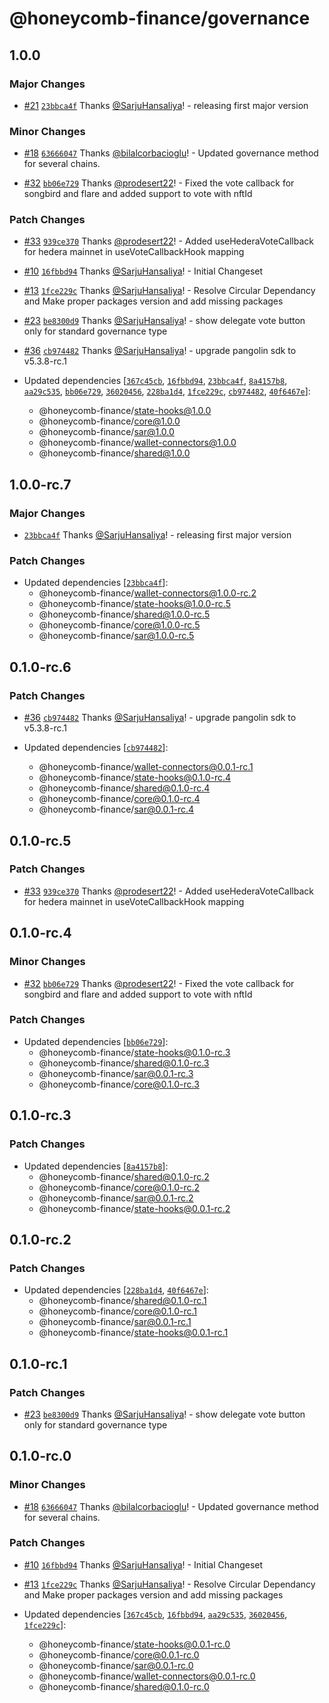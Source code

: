 # @honeycomb-finance/governance

## 1.0.0

### Major Changes

- [#21](https://github.com/Honeycomb-finance/components/pull/21) [`23bbca4f`](https://github.com/Honeycomb-finance/components/commit/23bbca4fbf7ea40c39b5994cf3b5dc173bd17a9b) Thanks [@SarjuHansaliya](https://github.com/SarjuHansaliya)! - releasing first major version

### Minor Changes

- [#18](https://github.com/Honeycomb-finance/components/pull/18) [`63666047`](https://github.com/Honeycomb-finance/components/commit/63666047a40b3f51fb05dc46e2f823657ee7b382) Thanks [@bilalcorbacioglu](https://github.com/bilalcorbacioglu)! - Updated governance method for several chains.

- [#32](https://github.com/Honeycomb-finance/components/pull/32) [`bb06e729`](https://github.com/Honeycomb-finance/components/commit/bb06e7292e9db77284e0dfdd145cde887834d860) Thanks [@prodesert22](https://github.com/prodesert22)! - Fixed the vote callback for songbird and flare and added support to vote with nftId

### Patch Changes

- [#33](https://github.com/Honeycomb-finance/components/pull/33) [`939ce370`](https://github.com/Honeycomb-finance/components/commit/939ce370f1e0291f047ab79de25ec9edfc696810) Thanks [@prodesert22](https://github.com/prodesert22)! - Added useHederaVoteCallback for hedera mainnet in useVoteCallbackHook mapping

- [#10](https://github.com/Honeycomb-finance/components/pull/10) [`16fbbd94`](https://github.com/Honeycomb-finance/components/commit/16fbbd9400ae33fda952054f2dd4ce9c78f2a43e) Thanks [@SarjuHansaliya](https://github.com/SarjuHansaliya)! - Initial Changeset

- [#13](https://github.com/Honeycomb-finance/components/pull/13) [`1fce229c`](https://github.com/Honeycomb-finance/components/commit/1fce229c0b79f780d1c75a452e191f2543db930f) Thanks [@SarjuHansaliya](https://github.com/SarjuHansaliya)! - Resolve Circular Dependancy and Make proper packages version and add missing packages

- [#23](https://github.com/Honeycomb-finance/components/pull/23) [`be8300d9`](https://github.com/Honeycomb-finance/components/commit/be8300d9b49e016df73aaa83677236ebdae348dc) Thanks [@SarjuHansaliya](https://github.com/SarjuHansaliya)! - show delegate vote button only for standard governance type

- [#36](https://github.com/Honeycomb-finance/components/pull/36) [`cb974482`](https://github.com/Honeycomb-finance/components/commit/cb97448229bac26f09d4cd08ac4c1a2313e2027a) Thanks [@SarjuHansaliya](https://github.com/SarjuHansaliya)! - upgrade pangolin sdk to v5.3.8-rc.1

- Updated dependencies [[`367c45cb`](https://github.com/Honeycomb-finance/components/commit/367c45cb3e978d5f6d135bd824febf38af17284f), [`16fbbd94`](https://github.com/Honeycomb-finance/components/commit/16fbbd9400ae33fda952054f2dd4ce9c78f2a43e), [`23bbca4f`](https://github.com/Honeycomb-finance/components/commit/23bbca4fbf7ea40c39b5994cf3b5dc173bd17a9b), [`8a4157b8`](https://github.com/Honeycomb-finance/components/commit/8a4157b8e0ed22e8e74d90e0a9477c0f8ce5290e), [`aa29c535`](https://github.com/Honeycomb-finance/components/commit/aa29c53596c92853ec70f0d74d7b4c059edd0fbb), [`bb06e729`](https://github.com/Honeycomb-finance/components/commit/bb06e7292e9db77284e0dfdd145cde887834d860), [`36020456`](https://github.com/Honeycomb-finance/components/commit/360204560cfa6704823cfea8bd85c606eb07279d), [`228ba1d4`](https://github.com/Honeycomb-finance/components/commit/228ba1d48da63f6c49c168987462f0f6374a44ed), [`1fce229c`](https://github.com/Honeycomb-finance/components/commit/1fce229c0b79f780d1c75a452e191f2543db930f), [`cb974482`](https://github.com/Honeycomb-finance/components/commit/cb97448229bac26f09d4cd08ac4c1a2313e2027a), [`40f6467e`](https://github.com/Honeycomb-finance/components/commit/40f6467ed70cb315c9380895d68fdfba535c48f5)]:
  - @honeycomb-finance/state-hooks@1.0.0
  - @honeycomb-finance/core@1.0.0
  - @honeycomb-finance/sar@1.0.0
  - @honeycomb-finance/wallet-connectors@1.0.0
  - @honeycomb-finance/shared@1.0.0

## 1.0.0-rc.7

### Major Changes

- [`23bbca4f`](https://github.com/Honeycomb-finance/components/commit/23bbca4fbf7ea40c39b5994cf3b5dc173bd17a9b) Thanks [@SarjuHansaliya](https://github.com/SarjuHansaliya)! - releasing first major version

### Patch Changes

- Updated dependencies [[`23bbca4f`](https://github.com/Honeycomb-finance/components/commit/23bbca4fbf7ea40c39b5994cf3b5dc173bd17a9b)]:
  - @honeycomb-finance/wallet-connectors@1.0.0-rc.2
  - @honeycomb-finance/state-hooks@1.0.0-rc.5
  - @honeycomb-finance/shared@1.0.0-rc.5
  - @honeycomb-finance/core@1.0.0-rc.5
  - @honeycomb-finance/sar@1.0.0-rc.5

## 0.1.0-rc.6

### Patch Changes

- [#36](https://github.com/Honeycomb-finance/components/pull/36) [`cb974482`](https://github.com/Honeycomb-finance/components/commit/cb97448229bac26f09d4cd08ac4c1a2313e2027a) Thanks [@SarjuHansaliya](https://github.com/SarjuHansaliya)! - upgrade pangolin sdk to v5.3.8-rc.1

- Updated dependencies [[`cb974482`](https://github.com/Honeycomb-finance/components/commit/cb97448229bac26f09d4cd08ac4c1a2313e2027a)]:
  - @honeycomb-finance/wallet-connectors@0.0.1-rc.1
  - @honeycomb-finance/state-hooks@0.1.0-rc.4
  - @honeycomb-finance/shared@0.1.0-rc.4
  - @honeycomb-finance/core@0.1.0-rc.4
  - @honeycomb-finance/sar@0.0.1-rc.4

## 0.1.0-rc.5

### Patch Changes

- [#33](https://github.com/Honeycomb-finance/components/pull/33) [`939ce370`](https://github.com/Honeycomb-finance/components/commit/939ce370f1e0291f047ab79de25ec9edfc696810) Thanks [@prodesert22](https://github.com/prodesert22)! - Added useHederaVoteCallback for hedera mainnet in useVoteCallbackHook mapping

## 0.1.0-rc.4

### Minor Changes

- [#32](https://github.com/Honeycomb-finance/components/pull/32) [`bb06e729`](https://github.com/Honeycomb-finance/components/commit/bb06e7292e9db77284e0dfdd145cde887834d860) Thanks [@prodesert22](https://github.com/prodesert22)! - Fixed the vote callback for songbird and flare and added support to vote with nftId

### Patch Changes

- Updated dependencies [[`bb06e729`](https://github.com/Honeycomb-finance/components/commit/bb06e7292e9db77284e0dfdd145cde887834d860)]:
  - @honeycomb-finance/state-hooks@0.1.0-rc.3
  - @honeycomb-finance/shared@0.1.0-rc.3
  - @honeycomb-finance/sar@0.0.1-rc.3
  - @honeycomb-finance/core@0.1.0-rc.3

## 0.1.0-rc.3

### Patch Changes

- Updated dependencies [[`8a4157b8`](https://github.com/Honeycomb-finance/components/commit/8a4157b8e0ed22e8e74d90e0a9477c0f8ce5290e)]:
  - @honeycomb-finance/shared@0.1.0-rc.2
  - @honeycomb-finance/core@0.1.0-rc.2
  - @honeycomb-finance/sar@0.0.1-rc.2
  - @honeycomb-finance/state-hooks@0.0.1-rc.2

## 0.1.0-rc.2

### Patch Changes

- Updated dependencies [[`228ba1d4`](https://github.com/Honeycomb-finance/components/commit/228ba1d48da63f6c49c168987462f0f6374a44ed), [`40f6467e`](https://github.com/Honeycomb-finance/components/commit/40f6467ed70cb315c9380895d68fdfba535c48f5)]:
  - @honeycomb-finance/shared@0.1.0-rc.1
  - @honeycomb-finance/core@0.1.0-rc.1
  - @honeycomb-finance/sar@0.0.1-rc.1
  - @honeycomb-finance/state-hooks@0.0.1-rc.1

## 0.1.0-rc.1

### Patch Changes

- [#23](https://github.com/Honeycomb-finance/components/pull/23) [`be8300d9`](https://github.com/Honeycomb-finance/components/commit/be8300d9b49e016df73aaa83677236ebdae348dc) Thanks [@SarjuHansaliya](https://github.com/SarjuHansaliya)! - show delegate vote button only for standard governance type

## 0.1.0-rc.0

### Minor Changes

- [#18](https://github.com/Honeycomb-finance/components/pull/18) [`63666047`](https://github.com/Honeycomb-finance/components/commit/63666047a40b3f51fb05dc46e2f823657ee7b382) Thanks [@bilalcorbacioglu](https://github.com/bilalcorbacioglu)! - Updated governance method for several chains.

### Patch Changes

- [#10](https://github.com/Honeycomb-finance/components/pull/10) [`16fbbd94`](https://github.com/Honeycomb-finance/components/commit/16fbbd9400ae33fda952054f2dd4ce9c78f2a43e) Thanks [@SarjuHansaliya](https://github.com/SarjuHansaliya)! - Initial Changeset

- [#13](https://github.com/Honeycomb-finance/components/pull/13) [`1fce229c`](https://github.com/Honeycomb-finance/components/commit/1fce229c0b79f780d1c75a452e191f2543db930f) Thanks [@SarjuHansaliya](https://github.com/SarjuHansaliya)! - Resolve Circular Dependancy and Make proper packages version and add missing packages

- Updated dependencies [[`367c45cb`](https://github.com/Honeycomb-finance/components/commit/367c45cb3e978d5f6d135bd824febf38af17284f), [`16fbbd94`](https://github.com/Honeycomb-finance/components/commit/16fbbd9400ae33fda952054f2dd4ce9c78f2a43e), [`aa29c535`](https://github.com/Honeycomb-finance/components/commit/aa29c53596c92853ec70f0d74d7b4c059edd0fbb), [`36020456`](https://github.com/Honeycomb-finance/components/commit/360204560cfa6704823cfea8bd85c606eb07279d), [`1fce229c`](https://github.com/Honeycomb-finance/components/commit/1fce229c0b79f780d1c75a452e191f2543db930f)]:
  - @honeycomb-finance/state-hooks@0.0.1-rc.0
  - @honeycomb-finance/core@0.0.1-rc.0
  - @honeycomb-finance/sar@0.0.1-rc.0
  - @honeycomb-finance/wallet-connectors@0.0.1-rc.0
  - @honeycomb-finance/shared@0.1.0-rc.0

